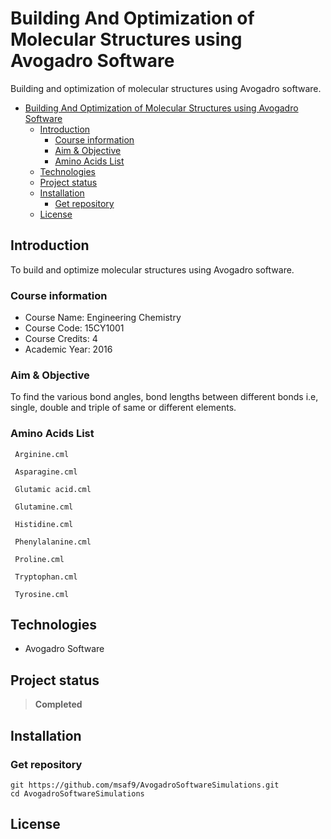 # Building And Optimization of Molecular Structures using Avogadro Software

Building and optimization of molecular structures using Avogadro software.

- [Building And Optimization of Molecular Structures using Avogadro Software](#building-and-optimization-of-molecular-structures-using-avogadro-software)
  - [Introduction](#introduction)
    - [Course information](#course-information)
    - [Aim & Objective](#aim--objective)
    - [Amino Acids List](#amino-acids-list)
  - [Technologies](#technologies)
  - [Project status](#project-status)
  - [Installation](#installation)
    - [Get repository](#get-repository)
  - [License](#license)

## Introduction
To build and optimize molecular structures using Avogadro software. 

### Course information
- Course Name: Engineering Chemistry
- Course Code: 15CY1001
- Course Credits: 4
- Academic Year: 2016

### Aim & Objective
To find the various bond angles, bond lengths between different bonds i.e, single, double and triple of same or different elements.

### Amino Acids List
```
 Arginine.cml
 
 Asparagine.cml
 
 Glutamic acid.cml
 
 Glutamine.cml
 
 Histidine.cml
 
 Phenylalanine.cml
 
 Proline.cml
 
 Tryptophan.cml
 
 Tyrosine.cml
 ```

## Technologies
- Avogadro Software

## Project status
> **Completed**

## Installation
### Get repository
```git
git https://github.com/msaf9/AvogadroSoftwareSimulations.git
cd AvogadroSoftwareSimulations
```

## License
